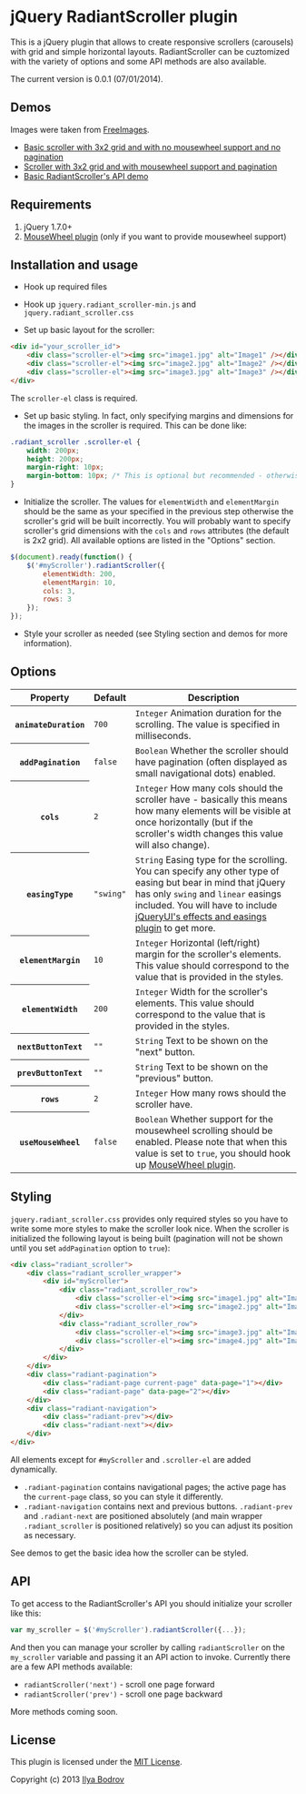 # jQuery RadiantScroller plugin

This is a jQuery plugin that allows to create responsive scrollers (carousels) with grid and simple horizontal layouts.
RadiantScroller can be cuztomized with the variety of options and some API methods are also available.

The current version is 0.0.1 (07/01/2014).

## Demos

Images were taken from [FreeImages](http://www.freeimages.co.uk).

* [Basic scroller with 3x2 grid and with no mousewheel support and no pagination](http://www.radiant-wind.com/code_examples/10)
* [Scroller with 3x2 grid and with mousewheel support and pagination](http://www.radiant-wind.com/code_examples/11)
* [Basic RadiantScroller's API demo](http://www.radiant-wind.com/code_examples/12)

## Requirements

1. jQuery 1.7.0+
2. [MouseWheel plugin](https://github.com/brandonaaron/jquery-mousewheel) (only if you want to provide mousewheel support)

## Installation and usage

* Hook up required files

* Hook up `jquery.radiant_scroller-min.js` and `jquery.radiant_scroller.css`

* Set up basic layout for the scroller:

```html
<div id="your_scroller_id">
    <div class="scroller-el"><img src="image1.jpg" alt="Image1" /></div>
    <div class="scroller-el"><img src="image2.jpg" alt="Image2" /></div>
    <div class="scroller-el"><img src="image3.jpg" alt="Image3" /></div>
</div>
```

The `scroller-el` class is required.

* Set up basic styling. In fact, only specifying margins and dimensions for the images in the scroller is required. This can be done like:

```css
.radiant_scroller .scroller-el {
    width: 200px;
    height: 200px;
    margin-right: 10px;
    margin-bottom: 10px; /* This is optional but recommended - otherwise your images will have no horizontal spacing */
}
```

* Initialize the scroller. The values for `elementWidth` and `elementMargin` should be the same as your specified in
the previous step otherwise the scroller's grid will be built incorrectly.
You will probably want to specify scroller's grid dimensions with the `cols` and `rows` attributes (the default is
2x2 grid). All available options are listed in the "Options" section.

```js
$(document).ready(function() {
    $('#myScroller').radiantScroller({
        elementWidth: 200,
        elementMargin: 10,
        cols: 3,
        rows: 3
    });
});
```

* Style your scroller as needed (see Styling section and demos for more information).

## Options

<table>
  <thead>
    <tr>
      <th>Property</th>
      <th>Default</th>
      <th>Description</th>
    </tr>
  </thead>
  <tbody>
    <tr>
      <th scope="row"><code>animateDuration</code></th>
      <td><code>700</code></td>
      <td><code>Integer</code> Animation duration for the scrolling. The value is specified in milliseconds.</td>
    </tr>
    <tr>
      <th scope="row"><code>addPagination</code></th>
      <td><code>false</code></td>
      <td><code>Boolean</code> Whether the scroller should have pagination
      (often displayed as small navigational dots) enabled.</td>
    </tr>
    <tr>
      <th scope="row"><code>cols</code></th>
      <td><code>2</code></td>
      <td><code>Integer</code> How many cols should the scroller have - basically this means how many elements
      will be visible at once horizontally (but if the scroller's width changes this value will also change).</td>
    </tr>
    <tr>
      <th scope="row"><code>easingType</code></th>
      <td><code>"swing"</code></td>
      <td><code>String</code> Easing type for the scrolling. You can specify any other type of easing but bear in mind
      that jQuery has only <code>swing</code> and <code>linear</code> easings included.
      You will have to include
      <a target="_blank" href="http://jqueryui.com/effect/#easing">jQueryUI's effects and easings plugin</a> to get more.</td>
    </tr>
    <tr>
      <th scope="row"><code>elementMargin</code></th>
      <td><code>10</code></td>
      <td><code>Integer</code> Horizontal (left/right) margin for the scroller's elements. This value should correspond
      to the value that is provided in the styles.</td>
    </tr>
    <tr>
      <th scope="row"><code>elementWidth</code></th>
      <td><code>200</code></td>
      <td><code>Integer</code> Width for the scroller's elements. This value should correspond
      to the value that is provided in the styles.</td>
    </tr>
    <tr>
      <th scope="row"><code>nextButtonText</code></th>
      <td><code>""</code></td>
      <td><code>String</code> Text to be shown on the "next" button.</td>
    </tr>
    <tr>
      <th scope="row"><code>prevButtonText</code></th>
      <td><code>""</code></td>
      <td><code>String</code> Text to be shown on the "previous" button.</td>
    </tr>
    <tr>
      <th scope="row"><code>rows</code></th>
      <td><code>2</code></td>
      <td><code>Integer</code> How many rows should the scroller have.</td>
    </tr>
    <tr>
      <th scope="row"><code>useMouseWheel</code></th>
      <td><code>false</code></td>
      <td><code>Boolean</code> Whether support for the mousewheel scrolling should be enabled. Please note
      that when this value is set to <code>true</code>, you should hook up
      <a target="_blank" href="https://github.com/brandonaaron/jquery-mousewheel">MouseWheel plugin</a>.</td>
    </tr>
  </tbody>
</table>

## Styling

`jquery.radiant_scroller.css` provides only required styles so you have to write some more styles to make the scroller
look nice. When the scroller is initialized the following layout is being built (pagination will not be shown until
you set `addPagination` option to `true`):

```html
<div class="radiant_scroller">
    <div class="radiant_scroller_wrapper">
        <div id="myScroller">
            <div class="radiant_scroller_row">
                <div class="scroller-el"><img src="image1.jpg" alt="Image1" /></div>
                <div class="scroller-el"><img src="image2.jpg" alt="Image2" /></div>
            </div>
            <div class="radiant_scroller_row">
                <div class="scroller-el"><img src="image3.jpg" alt="Image3" /></div>
                <div class="scroller-el"><img src="image4.jpg" alt="Image4" /></div>
            </div>
        </div>
    </div>
    <div class="radiant-pagination">
        <div class="radiant-page current-page" data-page="1"></div>
        <div class="radiant-page" data-page="2"></div>
    </div>
    <div class="radiant-navigation">
        <div class="radiant-prev"></div>
        <div class="radiant-next"></div>
    </div>
</div>
```

All elements except for `#myScroller` and `.scroller-el` are added dynamically.

* `.radiant-pagination` contains navigational pages; the active page has the `current-page` class, so you can style
it differently.
* `.radiant-navigation` contains next and previous buttons. `.radiant-prev` and `.radiant-next` are positioned absolutely
(and main wrapper `.radiant_scroller` is positioned relatively) so you can adjust its position as necessary.

See demos to get the basic idea how the scroller can be styled.

## API

To get access to the RadiantScroller's API you should initialize your scroller like this:

```js
var my_scroller = $('#myScroller').radiantScroller({...});
```

And then you can manage your scroller by calling `radiantScroller` on the `my_scroller` variable and passing it an
API action to invoke. Currently there are a few API methods available:

* `radiantScroller('next')` - scroll one page forward
* `radiantScroller('prev')` - scroll one page backward

More methods coming soon.

## License

This plugin is licensed under the [MIT License](https://github.com/bodrovis/RadiantScroller/blob/master/LICENSE.txt).

Copyright (c) 2013 [Ilya Bodrov](http://radiant-wind.com)
